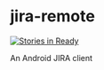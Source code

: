 # jira-remote

[![Stories in Ready](https://badge.waffle.io/jsrois/jira-remote.png?label=ready&title=Ready)](http://waffle.io/jsrois/jira-remote)

An Android JIRA client
